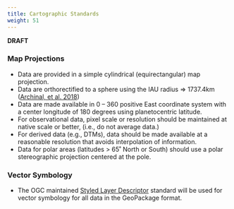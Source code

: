 ```yaml
---
title: Cartographic Standards
weight: 51
---
```

**DRAFT**

### Map Projections
- Data are provided in a simple cylindrical (equirectangular) map projection.
- Data are orthorectified to a sphere using the IAU radius => 1737.4km ([Archinal, et al. 2018](https://doi.org/10.1007/s10569-017-9805-5))
- Data are made available in 0 – 360 positive East coordinate system with a center longitude of 180 degrees using planetocentric latitude. 
- For observational data, pixel scale or resolution should be maintained at native scale or better, (i.e., do not average data.) 
- For derived data (e.g., DTMs), data should be made available at a reasonable resolution that avoids interpolation of information.
- Data for polar areas (latitudes > 65˚ North or South) should use a polar stereographic projection centered at the pole.

### Vector Symbology
- The OGC maintained [Styled Layer Descriptor](https://www.ogc.org/standards/sld) standard will be used for vector symbology for all data in the GeoPackage format.

